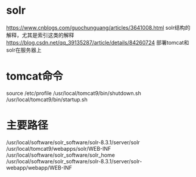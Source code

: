 # solr
https://www.cnblogs.com/guochunguang/articles/3641008.html solr结构的解释，尤其是索引这类的解释
https://blog.csdn.net/qq_39135287/article/details/84260724 部署tomcat和solr在服务器上

# tomcat命令
source /etc/profile
/usr/local/tomcat9/bin/shutdown.sh
/usr/local/tomcat9/bin/startup.sh
# 主要路径
/usr/local/software/solr_software/solr-8.3.1/server/solr
/usr/local/tomcat9/webapps/solr/WEB-INF
/usr/local/software/solr_software/solr_home
/usr/local/software/solr_software/solr-8.3.1/server/solr-webapp/webapp/WEB-INF

